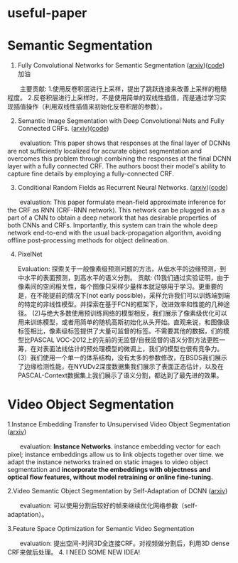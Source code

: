 # useful-paper

# Semantic Segmentation
1. Fully Convolutional Networks for Semantic Segmentation ([arxiv](http://arxiv.org/abs/1411.4038))([code](https://github.com/shekkizh/FCN.tensorflow))
加油

　　主要贡献: 1.使用反卷积层进行上采样，提出了跳跃连接来改善上采样的粗糙程度。 2.反卷积层进行上采样时，不是使用简单的双线性插值，而是通过学习实现插值操作（利用双线性插值来初始化反卷积层的参数）。

2. Semantic Image Segmentation with Deep Convolutional Nets and Fully Connected CRFs. ([arxiv](https://arxiv.org/pdf/1412.7062.pdf))([code](https://github.com/muyang0320/tensorflow-deeplab-resnet-crf))

　　evaluation: This paper shows that responses at the final layer of DCNNs are not sufficiently localized for accurate object segmentation and overcomes this problem through combining the responses at the final DCNN layer with a fully connected CRF. The authors boost their model's ability to capture fine details by employing a fully-connected CRF.
  
3. Conditional Random Fields as Recurrent Neural Networks. ([arxiv](https://arxiv.org/abs/1502.03240))([code](https://github.com/sadeepj/crfasrnn_keras))

　　evaluation: This paper formulate mean-field approximate inference for the CRF as RNN (CRF-RNN network). This network can be plugged in as a part of a CNN to obtain a deep network that has desirable properties of both CNNs and CRFs. Importantly, this system can train the whole deep network end-to-end with the usual back-propagation algorithm, avoiding offline post-processing methods for object delineation.

4. PixelNet
 
    Evaluation: 探索关于一般像素级预测问题的方法，从低水平的边缘预测，到中水平的表面预测，到高水平的语义分割。 
    贡献: 
        (1)我们通过实验证明，由于像素间的空间相关性，每个图像只采样少量样本就足够用于学习。更重要的是，在不能提前的情况下(not early possible)，采样允许我们可以训练端到端的特定的非线性模型。并探索在基于FCN的框架下，改进效率和性能的几种途径。 
        (2)与绝大多数使用预训练网络的模型相反，我们展示了像素级优化可以用来训练模型，或者用简单的随机高斯初始化从头开始。直观来说，和图像级标签相比，像素级标签提供了大量可监督的标签。不需要其他的数据，们的模型比PASCAL VOC-2012上的先前的无监督/自我监督的语义分割方法更胜一筹，在对表面法线估计的预处理模型的微调上，我们的模型也很有竞争力。 
        (3）我们使用一个单一的体系结构，没有太多的参数修改，在BSDS我们展示了边缘检测性能，在NYUDv2深度数据集我们展示了表面正态估计，以及在PASCAL-Context数据集上我们展示了语义分割，都达到了最先进的效果。
# Video Object Segmentation

1.Instance Embedding Transfer to Unsupervised Video Object Segmentation ([arxiv](https://arxiv.org/pdf/1801.00908v1.pdf))

　　evaluation: **Instance Networks**. instance embedding vector for each pixel; instance embeddings allow us to link objects together over time. we adapt the instance networks trained on static images to video object segmentation and **incorporate the embeddings with objectness and optical flow features, without model retraining or online fine-tuning.**

2.Video Semantic Object Segmentation by Self-Adaptation of DCNN ([arxiv](https://arxiv.org/pdf/1711.08180v1.pdf))

　　evaluation: 可以使用分割后较好的帧来继续优化网络参数（self-adaptation）。

3.Feature Space Optimization for Semantic Video Segmentation

　　evaluation: 提出空间-时间3D全连接CRF。对视频做分割后，利用3D dense CRF来做后处理。
 4. I NEED SOME NEW IDEA!
